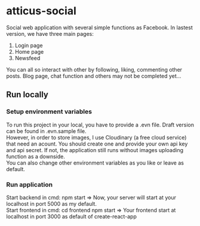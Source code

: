 # atticus-social
Social web application with several simple functions as Facebook.
In lastest version, we have three main pages:
1. Login page
2. Home page
3. Newsfeed
<!---->
You can all so interact with other by following, liking, commenting other posts.
Blog page, chat function and others may not be completed yet...

## Run locally
### Setup environment variables
To run this project in your local, you have to provide a .evn file. Draft version can be found in .evn.sample file.  
However, in order to store images, I use Cloudinary (a free cloud service) that need an acount. You should create one and provide your own api key and api secret.
If not, the application still runs without images uploading function as a downside.  
You can also change other environment variables as you like or leave as default.
### Run application
Start backend in cmd: npm start => Now, your server will start at your localhost in port 5000 as my default.  
Start frontend in cmd: cd frontend npm start => Your frontend start at localhost in port 3000 as default of create-react-app
